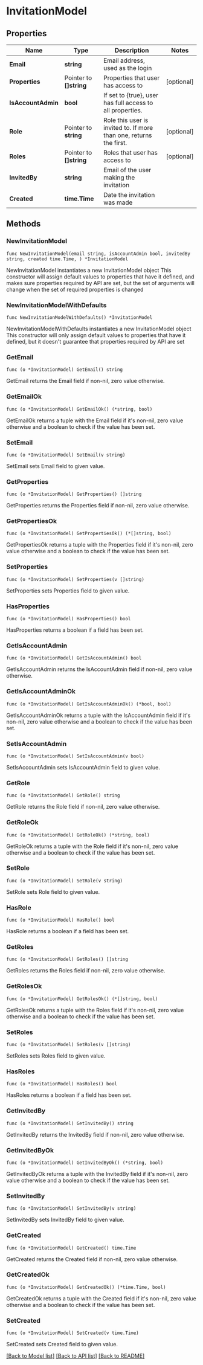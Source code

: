 # InvitationModel

## Properties

Name | Type | Description | Notes
------------ | ------------- | ------------- | -------------
**Email** | **string** | Email address, used as the login | 
**Properties** | Pointer to **[]string** | Properties that user has access to | [optional] 
**IsAccountAdmin** | **bool** | If set to {true}, user has full access to all properties. | 
**Role** | Pointer to **string** | Role this user is invited to. If more than one, returns the first. | [optional] 
**Roles** | Pointer to **[]string** | Roles that user has access to | [optional] 
**InvitedBy** | **string** | Email of the user making the invitation | 
**Created** | **time.Time** | Date the invitation was made | 

## Methods

### NewInvitationModel

`func NewInvitationModel(email string, isAccountAdmin bool, invitedBy string, created time.Time, ) *InvitationModel`

NewInvitationModel instantiates a new InvitationModel object
This constructor will assign default values to properties that have it defined,
and makes sure properties required by API are set, but the set of arguments
will change when the set of required properties is changed

### NewInvitationModelWithDefaults

`func NewInvitationModelWithDefaults() *InvitationModel`

NewInvitationModelWithDefaults instantiates a new InvitationModel object
This constructor will only assign default values to properties that have it defined,
but it doesn't guarantee that properties required by API are set

### GetEmail

`func (o *InvitationModel) GetEmail() string`

GetEmail returns the Email field if non-nil, zero value otherwise.

### GetEmailOk

`func (o *InvitationModel) GetEmailOk() (*string, bool)`

GetEmailOk returns a tuple with the Email field if it's non-nil, zero value otherwise
and a boolean to check if the value has been set.

### SetEmail

`func (o *InvitationModel) SetEmail(v string)`

SetEmail sets Email field to given value.


### GetProperties

`func (o *InvitationModel) GetProperties() []string`

GetProperties returns the Properties field if non-nil, zero value otherwise.

### GetPropertiesOk

`func (o *InvitationModel) GetPropertiesOk() (*[]string, bool)`

GetPropertiesOk returns a tuple with the Properties field if it's non-nil, zero value otherwise
and a boolean to check if the value has been set.

### SetProperties

`func (o *InvitationModel) SetProperties(v []string)`

SetProperties sets Properties field to given value.

### HasProperties

`func (o *InvitationModel) HasProperties() bool`

HasProperties returns a boolean if a field has been set.

### GetIsAccountAdmin

`func (o *InvitationModel) GetIsAccountAdmin() bool`

GetIsAccountAdmin returns the IsAccountAdmin field if non-nil, zero value otherwise.

### GetIsAccountAdminOk

`func (o *InvitationModel) GetIsAccountAdminOk() (*bool, bool)`

GetIsAccountAdminOk returns a tuple with the IsAccountAdmin field if it's non-nil, zero value otherwise
and a boolean to check if the value has been set.

### SetIsAccountAdmin

`func (o *InvitationModel) SetIsAccountAdmin(v bool)`

SetIsAccountAdmin sets IsAccountAdmin field to given value.


### GetRole

`func (o *InvitationModel) GetRole() string`

GetRole returns the Role field if non-nil, zero value otherwise.

### GetRoleOk

`func (o *InvitationModel) GetRoleOk() (*string, bool)`

GetRoleOk returns a tuple with the Role field if it's non-nil, zero value otherwise
and a boolean to check if the value has been set.

### SetRole

`func (o *InvitationModel) SetRole(v string)`

SetRole sets Role field to given value.

### HasRole

`func (o *InvitationModel) HasRole() bool`

HasRole returns a boolean if a field has been set.

### GetRoles

`func (o *InvitationModel) GetRoles() []string`

GetRoles returns the Roles field if non-nil, zero value otherwise.

### GetRolesOk

`func (o *InvitationModel) GetRolesOk() (*[]string, bool)`

GetRolesOk returns a tuple with the Roles field if it's non-nil, zero value otherwise
and a boolean to check if the value has been set.

### SetRoles

`func (o *InvitationModel) SetRoles(v []string)`

SetRoles sets Roles field to given value.

### HasRoles

`func (o *InvitationModel) HasRoles() bool`

HasRoles returns a boolean if a field has been set.

### GetInvitedBy

`func (o *InvitationModel) GetInvitedBy() string`

GetInvitedBy returns the InvitedBy field if non-nil, zero value otherwise.

### GetInvitedByOk

`func (o *InvitationModel) GetInvitedByOk() (*string, bool)`

GetInvitedByOk returns a tuple with the InvitedBy field if it's non-nil, zero value otherwise
and a boolean to check if the value has been set.

### SetInvitedBy

`func (o *InvitationModel) SetInvitedBy(v string)`

SetInvitedBy sets InvitedBy field to given value.


### GetCreated

`func (o *InvitationModel) GetCreated() time.Time`

GetCreated returns the Created field if non-nil, zero value otherwise.

### GetCreatedOk

`func (o *InvitationModel) GetCreatedOk() (*time.Time, bool)`

GetCreatedOk returns a tuple with the Created field if it's non-nil, zero value otherwise
and a boolean to check if the value has been set.

### SetCreated

`func (o *InvitationModel) SetCreated(v time.Time)`

SetCreated sets Created field to given value.



[[Back to Model list]](../README.md#documentation-for-models) [[Back to API list]](../README.md#documentation-for-api-endpoints) [[Back to README]](../README.md)


